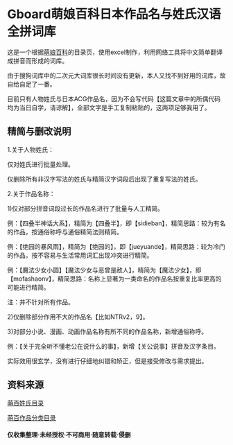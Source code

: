# Gboard萌娘百科日本作品名与姓氏汉语全拼词库

这是一个根据[萌娘百科](https://zh.moegirl.org/)的目录页，使用excel制作，利用网络工具将中文简单翻译成拼音而形成的词库。

由于搜狗词库中的二次元大词库很长时间没有更新，本人又找不到好用的词库，故自给自足了一番。

目前只有人物姓氏与日本ACG作品名，因为不会写代码【这篇文章中的所偶代码均为当日自学，请谅解】，全部文字是手工复制粘贴的，这两项足够我用了。


## 精简与删改说明 
1.关于人物姓氏：

仅对姓氏进行批量处理。

仅删除所有非汉字写法的姓氏与精简汉字词段后出现了重复写法的姓氏。

2.关于作品名称：

  1)仅对部分拼音词段过长的作品名进行了批量与人工精简。

  例：【四叠半神话大系】，精简为【四叠半】，即【sidieban】，精简思路：较为有名的作品，按通俗称呼与通俗精简法则精简。

  例：【绝园的暴风雨】，精简为【绝园的】，即【jueyuande】，精简思路：较为冷门的作品，按不容易与生活常用词汇出现冲突进行精简。

  例：【魔法少女小圆】【魔法少女与恶曾是敌人】，精简为【魔法少女】，即【mofashaonv】，精简思路：名称上显著为一类命名的作品名按重复比率更高的可能进行精简。

注：并不针对所有作品。

  2)仅删除部分作用不大的作品名【比如NTRv2，9】。

  3)对部分小说、漫画、动画作品名称有所不同的作品名称，新增通俗称呼。

  例：【关于完全听不懂老公在说什么的事】，新增【关公说事】拼音及汉字条目。



实际效用很玄学，没有进行仔细地纠错和矫正，但是接受修改与需求提出。

## 资料来源

[萌百姓氏目录](https://zh.moegirl.org/zh-cn/Category:%E6%8C%89%E5%A7%93%E6%B0%8F%E5%88%86%E7%B1%BB)

[萌百作品分类目录](https://zh.moegirl.org/Category:%E6%97%A5%E6%9C%AC%E4%BD%9C%E5%93%81)


#### 仅收集整理·未经授权·不可商用·随意转载·侵删
